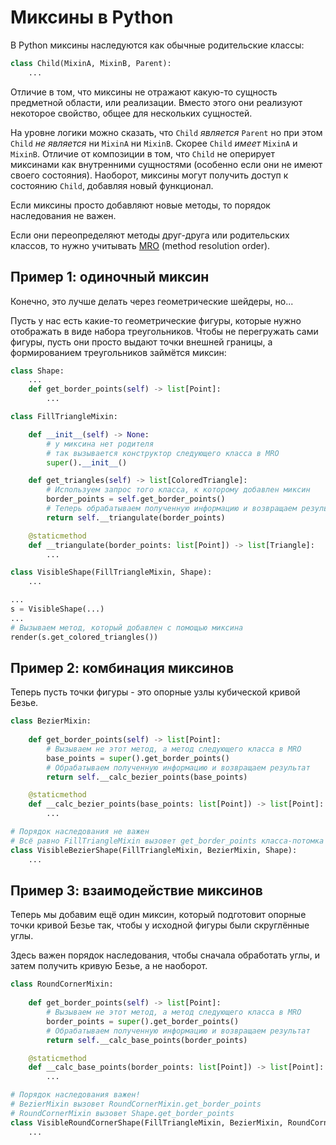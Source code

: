 # Миксины в Python

В Python миксины наследуются как обычные родительские классы:
```Python
class Child(MixinA, MixinB, Parent):
    ...
```
Отличие в том, что миксины не отражают какую-то сущность предметной области,
или реализации.
Вместо этого они реализуют некоторое свойство, общее для нескольких сущностей.

На уровне логики можно сказать, что `Child` *является* `Parent` но при этом
`Child` *не является* ни `MixinA` ни `MixinB`.
Скорее `Child` *имеет* `MixinA` и `MixinB`.
Отличие от композиции в том, что `Child` не оперирует миксинами
как внутренними сущностями (особенно если они не имеют своего состояния).
Наоборот, миксины могут получить доступ к состоянию `Child`,
добавляя новый функционал.

Если миксины просто добавляют новые методы, то порядок наследования не важен.

Если они переопределяют методы друг-друга или родительских классов,
то нужно учитывать [MRO](https://habr.com/ru/post/62203/)
(method resolution order).


## Пример 1: одиночный миксин
Конечно, это лучше делать через геометрические шейдеры, но...

Пусть у нас есть какие-то геометрические фигуры, которые нужно отображать
в виде набора треугольников.
Чтобы не перегружать сами фигуры, пусть они просто выдают точки внешней границы,
а формированием треугольников займётся миксин:
```Python
class Shape:
    ...
    def get_border_points(self) -> list[Point]:
        ...

class FillTriangleMixin:

    def __init__(self) -> None:
        # у миксина нет родителя
        # так вызывается конструктор следующего класса в MRO
        super().__init__()

    def get_triangles(self) -> list[ColoredTriangle]:
        # Используем запрос того класса, к которому добавлен миксин
        border_points = self.get_border_points()
        # Теперь обрабатываем полученную информацию и возвращаем результат
        return self.__triangulate(border_points)

    @staticmethod
    def __triangulate(border_points: list[Point]) -> list[Triangle]:
        ...

class VisibleShape(FillTriangleMixin, Shape):
    ...

...
s = VisibleShape(...)
...
# Вызываем метод, который добавлен с помощью миксина
render(s.get_colored_triangles())
```


## Пример 2: комбинация миксинов
Теперь пусть точки фигуры - это опорные узлы кубической кривой Безье.
```Python
class BezierMixin:
    
    def get_border_points(self) -> list[Point]:
        # Вызываем не этот метод, а метод следующего класса в MRO
        base_points = super().get_border_points()
        # Обрабатываем полученную информацию и возвращаем результат
        return self.__calc_bezier_points(base_points)

    @staticmethod
    def __calc_bezier_points(base_points: list[Point]) -> list[Point]:
        ...

# Порядок наследования не важен
# Всё равно FillTriangleMixin вызовет get_border_points класса-потомка
class VisibleBezierShape(FillTriangleMixin, BezierMixin, Shape):
    ...
```


## Пример 3: взаимодействие миксинов
Теперь мы добавим ещё один миксин, который подготовит опорные точки кривой Безье
так, чтобы у исходной фигуры были скруглённые углы.

Здесь важен порядок наследования, чтобы сначала обработать углы, и затем получить
кривую Безье, а не наоборот.
```Python
class RoundCornerMixin:
    
    def get_border_points(self) -> list[Point]:
        # Вызываем не этот метод, а метод следующего класса в MRO
        border_points = super().get_border_points()
        # Обрабатываем полученную информацию и возвращаем результат
        return self.__calc_base_points(border_points)

    @staticmethod
    def __calc_base_points(border_points: list[Point]) -> list[Point]:
        ...

# Порядок наследования важен!
# BezierMixin вызовет RoundCornerMixin.get_border_points
# RoundCornerMixin вызовет Shape.get_border_points
class VisibleRoundCornerShape(FillTriangleMixin, BezierMixin, RoundCornerMixin, Shape):
    ...
```
